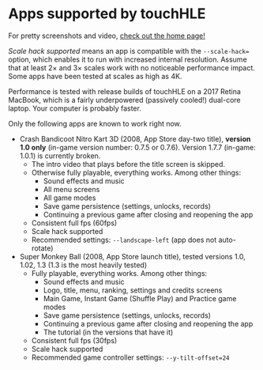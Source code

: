 # Apps supported by touchHLE

For pretty screenshots and video, [check out the home page!](https://touchhle.org/)

_Scale hack supported_ means an app is compatible with the `--scale-hack=` option, which enables it to run with increased internal resolution. Assume that at least 2× and 3× scales work with no noticeable performance impact. Some apps have been tested at scales as high as 4K.

Performance is tested with release builds of touchHLE on a 2017 Retina MacBook, which is a fairly underpowered (passively cooled!) dual-core laptop. Your computer is probably faster.

Only the following apps are known to work right now.

- Crash Bandicoot Nitro Kart 3D (2008, App Store day-two title), **version 1.0 only** (in-game version number: 0.7.5 or 0.7.6). Version 1.7.7 (in-game: 1.0.1) is currently broken.
  - The intro video that plays before the title screen is skipped.
  - Otherwise fully playable, everything works. Among other things:
    - Sound effects and music
    - All menu screens
    - All game modes
    - Save game persistence (settings, unlocks, records)
    - Continuing a previous game after closing and reopening the app
  - Consistent full fps (60fps)
  - Scale hack supported
  - Recommended settings: `--landscape-left` (app does not auto-rotate)
- Super Monkey Ball (2008, App Store launch title), tested versions 1.0, 1.02, 1.3 (1.3 is the most heavily tested)
  - Fully playable, everything works. Among other things:
    - Sound effects and music
    - Logo, title, menu, ranking, settings and credits screens
    - Main Game, Instant Game (Shuffle Play) and Practice game modes
    - Save game persistence (settings, unlocks, records)
    - Continuing a previous game after closing and reopening the app
    - The tutorial (in the versions that have it)
  - Consistent full fps (30fps)
  - Scale hack supported
  - Recommended game controller settings: `--y-tilt-offset=24`

